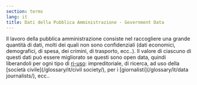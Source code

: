 ```yaml
---
section: terms
lang: it
title: Dati della Pubblica Amministrazione - Government Data
---
```

Il lavoro della pubblica amministrazione consiste nel raccogliere una grande quantità di dati, molti dei quali non sono confidenziali (dati economici, demografici, di spesa, dei crimini, di trasporto, ecc..). Il valore di ciascuno di questi dati può essere migliorato se questi sono open data, quindi liberandoli per ogni tipo di [ri-uso](/glossary/it/re-use/): impreditoriale, di ricerca, ad uso della [società civile](/glossary/it/civil society/), per i [giornalisti](/glossary/it/data journalists/), ecc..
